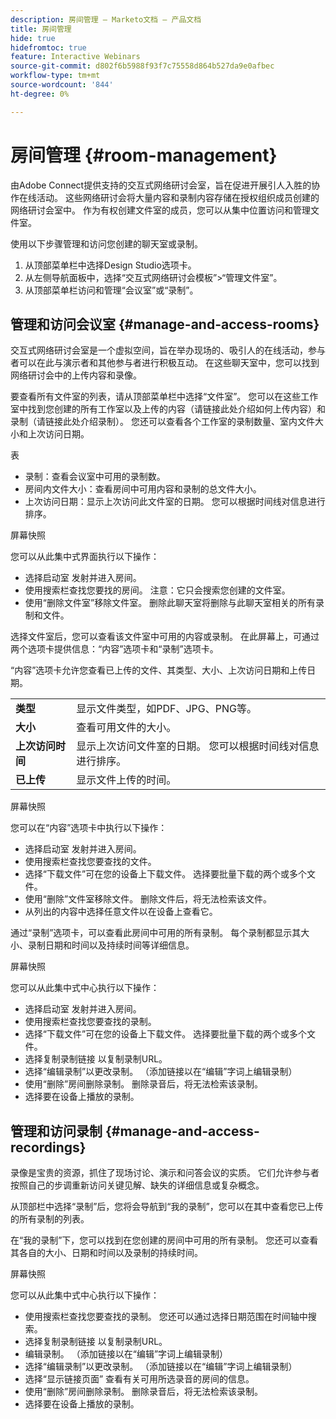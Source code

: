 ```yaml
---
description: 房间管理 — Marketo文档 — 产品文档
title: 房间管理
hide: true
hidefromtoc: true
feature: Interactive Webinars
source-git-commit: d802f6b5988f93f7c75558d864b527da9e0afbec
workflow-type: tm+mt
source-wordcount: '844'
ht-degree: 0%

---
```


# 房间管理 {#room-management}

由Adobe Connect提供支持的交互式网络研讨会室，旨在促进开展引人入胜的协作在线活动。 这些网络研讨会将大量内容和录制内容存储在授权组织成员创建的网络研讨会室中。 作为有权创建文件室的成员，您可以从集中位置访问和管理文件室。

使用以下步骤管理和访问您创建的聊天室或录制。

1. 从顶部菜单栏中选择Design Studio选项卡。
1. 从左侧导航面板中，选择“交互式网络研讨会模板”>“管理文件室”。
1. 从顶部菜单栏访问和管理“会议室”或“录制”。

## 管理和访问会议室 {#manage-and-access-rooms}

交互式网络研讨会室是一个虚拟空间，旨在举办现场的、吸引人的在线活动，参与者可以在此与演示者和其他参与者进行积极互动。 在这些聊天室中，您可以找到网络研讨会中的上传内容和录像。

要查看所有文件室的列表，请从顶部菜单栏中选择“文件室”。 您可以在这些工作室中找到您创建的所有工作室以及上传的内容（请链接此处介绍如何上传内容）和录制（请链接此处介绍录制）。 您还可以查看各个工作室的录制数量、室内文件大小和上次访问日期。

表

* 录制：查看会议室中可用的录制数。
* 房间内文件大小：查看房间中可用内容和录制的总文件大小。
* 上次访问日期：显示上次访问此文件室的日期。 您可以根据时间线对信息进行排序。

屏幕快照

您可以从此集中式界面执行以下操作：

* 选择启动室   发射并进入房间。
* 使用搜索栏查找您要找的房间。
注意：它只会搜索您创建的文件室。
* 使用“删除文件室”移除文件室。 删除此聊天室将删除与此聊天室相关的所有录制和文件。

选择文件室后，您可以查看该文件室中可用的内容或录制。 在此屏幕上，可通过两个选项卡提供信息：“内容”选项卡和“录制”选项卡。

“内容”选项卡允许您查看已上传的文件、其类型、大小、上次访问日期和上传日期。

<table><tbody>
  <tr>
    <td><b>类型</td>
    <td>显示文件类型，如PDF、JPG、PNG等。</td>
  </tr>
  <tr>
    <td><b>大小</td>
    <td>查看可用文件的大小。</td>
  </tr>
  <tr>
    <td><b>上次访问时间</td>
    <td>显示上次访问文件室的日期。 您可以根据时间线对信息进行排序。</td>
  </tr>
  <tr>
    <td><b>已上传</td>
    <td>显示文件上传的时间。</td>
  </tr>
</tbody>
</table>

屏幕快照

您可以在“内容”选项卡中执行以下操作：

* 选择启动室   发射并进入房间。
* 使用搜索栏查找您要查找的文件。
* 选择“下载文件”可在您的设备上下载文件。 选择要批量下载的两个或多个文件。
* 使用“删除”文件室移除文件。 删除文件后，将无法检索该文件。
* 从列出的内容中选择任意文件以在设备上查看它。

通过“录制”选项卡，可以查看此房间中可用的所有录制。 每个录制都显示其大小、录制日期和时间以及持续时间等详细信息。

屏幕快照

您可以从此集中式中心执行以下操作：

* 选择启动室   发射并进入房间。
* 使用搜索栏查找您要查找的录制。
* 选择“下载文件”可在您的设备上下载文件。 选择要批量下载的两个或多个文件。
* 选择复制录制链接   以复制录制URL。
* 选择“编辑录制”以更改录制。 （添加链接以在“编辑”字词上编辑录制）
* 使用“删除”房间删除录制。 删除录音后，将无法检索该录制。
* 选择要在设备上播放的录制。

## 管理和访问录制 {#manage-and-access-recordings}

录像是宝贵的资源，抓住了现场讨论、演示和问答会议的实质。 它们允许参与者按照自己的步调重新访问关键见解、缺失的详细信息或复杂概念。

从顶部栏中选择“录制”后，您将会导航到“我的录制”，您可以在其中查看您已上传的所有录制的列表。

在“我的录制”下，您可以找到在您创建的房间中可用的所有录制。 您还可以查看其各自的大小、日期和时间以及录制的持续时间。

屏幕快照

您可以从此集中式中心执行以下操作：

* 使用搜索栏查找您要查找的录制。 您还可以通过选择日期范围在时间轴中搜索。
* 选择复制录制链接   以复制录制URL。
* 编辑录制。 （添加链接以在“编辑”字词上编辑录制）
* 选择“编辑录制”以更改录制。 （添加链接以在“编辑”字词上编辑录制）
* 选择“显示链接页面”   查看有关可用所选录音的房间的信息。
* 使用“删除”房间删除录制。 删除录音后，将无法检索该录制。
* 选择要在设备上播放的录制。
